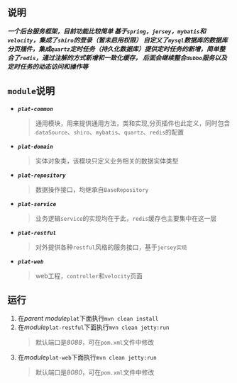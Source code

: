 ## 说明 ##

_**一个后台服务框架，目前功能比较简单 基于`spring`，`jersey`，`mybatis`和`velocity`，集成了`shiro`的登录（暂未启用权限）
自定义了`mysql`数据库的数据库分页插件，集成`quartz`定时任务（持久化数据库）提供定时任务的新增，简单整合了`redis`，通过注解的方式新增和一致化缓存，
后面会继续整合`dubbo`服务以及定时任务的动态访问和操作等**_

## `module`说明 ##

+ _**`plat-common`**_
    >通用模块，用来提供通用方法，类和实现,分页插件也此定义，同时包含`dataSource`、`shiro`、`mybatis`、`quartz`、`redis`的配置
   
+ _**`plat-domain`**_
    >实体对象类，该模块只定义业务相关的数据实体类型

+ _**`plat-repository`**_
    >数据操作接口，均继承自`BaseRepository`
   
+ _**`plat-service`**_
    >业务逻辑`service`的实现均在于此，`redis`缓存也主要集中在这一层
    
+ _**`plat-restful`**_
    >对外提供各种`restful`风格的服务接口，基于`jersey实现`

+ _**`plat-web`**_
    >web工程，`controller`和`velocity`页面

## 运行 ##

1. 在*parent* *module*`plat`下面执行`mvn clean install`
2. 在*module*`plat-restful`下面执行`mvn clean jetty:run`
    >默认端口是*8088*，可在`pom.xml`文件中修改
3. 在*module*`plat-web`下面执行`mvn clean jetty:run`
    >默认端口是*8080*，可在`pom.xml`文件中修改
